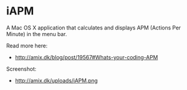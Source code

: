 iAPM
===========================================

A Mac OS X application that calculates and displays APM (Actions Per Minute) in the menu bar.

Read more here:
* http://amix.dk/blog/post/19567#Whats-your-coding-APM

Screenshot:
* http://amix.dk/uploads/iAPM.png
